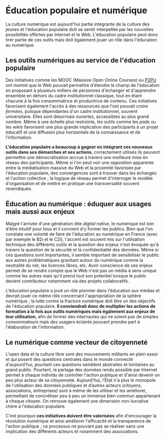 # Éducation populaire et numérique

La culture numérique est aujourd'hui partie intégrante de la culture des jeunes et l'éducation populaire doit se sentir interpellée par les nouvelles possibilités offertes par Internet et le Web.
L'éducation populaire peut donc tirer partie de ces outils mais doit également jouer un rôle dans l'éducation au numérique.

## Les outils numériques au service de l'éducation populaire

Des initiatives comme les MOOC (Massive Open Online Courses) ou [P2PU](https://p2pu.org/en/) ont montré que le Web pouvait permettre d'étendre le champ de l'éducation en proposant à plusieurs milliers de personnes d'échanger et d'apprendre ensemble en dehors du cadre institutionnel classique, tout en étant chacune à la fois consommatrice et productrice de contenu. Ces initiatives favorisent également l'accès à des ressources que l'ont pouvait croire *fermées*, puisque dépendantes d'un cadre institutionnel, souvent universitaire. Elles sont désormais ouvertes, accessibles au plus grand nombre.
Même à une échelle plus restreinte, les outils comme les *pads* ou les *wikis* favorisent une plus grande implication des participants à un projet éducatif et une diffusion plus horizontale de la connaissance et de l'information.

**L'éducation populaire a beaucoup à gagner en intégrant ces nouveaux outils dans ses démarches et ses actions**, correctement utilisés ils peuvent permettre une démocratisation accrue à travers une meilleure mise en réseau des participants.
Même si l'on peut voir une opposition apparente entre la médiatisation massive du Web et la proximité favorisée par l'éducation populaire, des convergences sont à trouver dans les échanges et l'action collective ; la logique de réseau permet d'interroger le modèle d'organisation et de mettre en pratique une transversalité souvent revendiquée.

## Éducation au numérique : éduquer aux usages mais aussi aux enjeux

Malgré l'arrivée d'une génération dite *digital native*, le numérique est loin d'être intuitif pour tous et il convient d'y former les publics.
Bien que l'on constate une volonté de faire de l'éducation au numérique en France (avec par exemple le B2i et le C2i), l'accent est souvent mis sur l'utilisation technique des différents outils et la question des enjeux n'est évoquée qu'à travers la question de la sécurité et la confidentialité des données. Même si ces questions sont importantes, il semble important de sensibiliser le public aux autres problématiques gravitant autour du numérique comme la neutralité du net, les licences libres, etc.
Avoir conscience de ces enjeux permet de se rendre compte que le Web n'est pas un média à sens unique comme les autres mais qu'il prend tout son potentiel lorsque le public devient contributeur notamment via des projets collaboratifs.

L'éducation populaire a joué un rôle pionnier dans l'éducation aux médias et devrait jouer ce même rôle concernant l'appropriation de la sphère numérique ; la lutte contre la fracture numérique doit être un des objectifs de l'éducation populaire.
**Il conviendrait donc de multiplier les actions de formation à la fois aux outils numériques mais également aux enjeux de leur utilisation**, afin de former des internautes qui ne soient pas de simples consommateurs mais des usagers éclairés pouvant prendre part à l'élaboration de l'information.

## Le numérique comme vecteur de citoyenneté

L'open data et la culture libre sont des mouvements militants en plein essor et qui posent des questions centrales dans le monde connecté d'aujourd'hui, pourtant ces questions semblent abstraites et lointaines au grand public. Pourtant, le partage des données rendu possible par Internet permet à chaque individu de contrôler l'action publique et d'ainsi devenir un peu plus acteur de sa citoyenneté. Aujourd'hui, l’État n'a plus le monopole de l'utilisation des données publiques et d’autres acteurs (citoyens, associations, entreprises) sont à même de les utiliser et les améliorer, permettant de concrétiser peu à peu un immense bien commun appartenant à chaque citoyen.
On retrouve également une dimension non-lucrative chère à l'éducation populaire.

C'est pourquoi **ces initiatives doivent être valorisées** afin d'encourager la révolution numérique et ainsi améliorer l'efficacité et la transparence de l'action publique ; ce processus ne pouvant pas se réaliser sans une implication des différents acteurs et notamment des associations.
